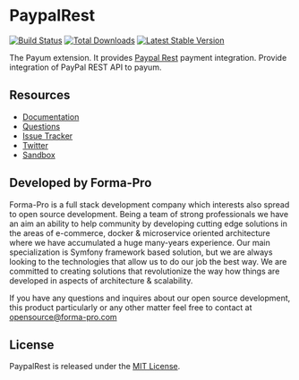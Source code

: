 # PaypalRest
[![Build Status](https://travis-ci.org/Payum/PaypalRest.png?branch=master)](https://travis-ci.org/Payum/PaypalRest)
[![Total Downloads](https://poser.pugx.org/payum/paypal-rest/d/total.png)](https://packagist.org/packages/payum/paypal-rest)
[![Latest Stable Version](https://poser.pugx.org/payum/paypal-rest/version.png)](https://packagist.org/packages/payum/paypal-rest)

The Payum extension. It provides [Paypal Rest](https://developer.paypal.com/docs/api/) payment integration.
Provide integration of PayPal REST API to payum.

## Resources

* [Documentation](https://github.com/Payum/Payum/blob/master/docs/index.md#paypal-rest)
* [Questions](http://stackoverflow.com/questions/tagged/payum)
* [Issue Tracker](https://github.com/Payum/Payum/issues)
* [Twitter](https://twitter.com/payumphp)
* [Sandbox](https://github.com/Skadabr/startPayum)

## Developed by Forma-Pro

Forma-Pro is a full stack development company which interests also spread to open source development. 
Being a team of strong professionals we have an aim an ability to help community by developing cutting edge solutions in the areas of e-commerce, docker & microservice oriented architecture where we have accumulated a huge many-years experience. 
Our main specialization is Symfony framework based solution, but we are always looking to the technologies that allow us to do our job the best way. We are committed to creating solutions that revolutionize the way how things are developed in aspects of architecture & scalability.

If you have any questions and inquires about our open source development, this product particularly or any other matter feel free to contact at opensource@forma-pro.com

## License

PaypalRest is released under the [MIT License](LICENSE).
